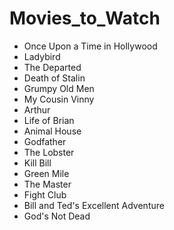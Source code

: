 # Movies_to_Watch
- Once Upon a Time in Hollywood
- Ladybird
- The Departed
- Death of Stalin
- Grumpy Old Men
- My Cousin Vinny
- Arthur
- Life of Brian
- Animal House
- Godfather
- The Lobster
- Kill Bill
- Green Mile
- The Master
- Fight Club
- Bill and Ted's Excellent Adventure
- God's Not Dead
